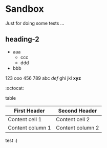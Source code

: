 # Sandbox
Just for doing some tests ...


## heading-2
- aaa
  - ccc
  - ddd
- bbb

123 ooo 456 789
abc *def* ghi jkl
**xyz**

:octocat:


table

First Header | Second Header
------------ | -------------
Content cell 1 | Content cell 2
Content column 1 | Content column 2

test :)
